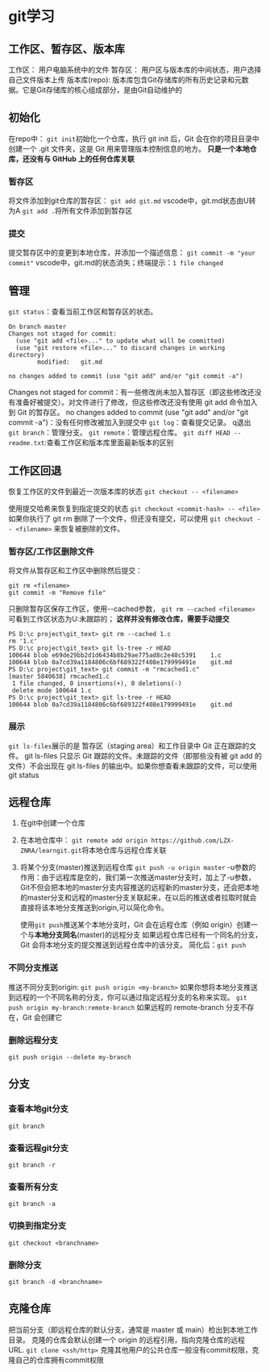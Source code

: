 # git学习
## 工作区、暂存区、版本库
工作区： 用户电脑系统中的文件
暂存区： 用户区与版本库的中间状态，用户选择自己文件版本上传
版本库(repo): 版本库包含Git存储库的所有历史记录和元数据。它是Git存储库的核心组成部分，是由Git自动维护的
## 初始化
在repo中：
`git init`初始化一个仓库，执行 git init 后，Git 会在你的项目目录中创建一个 .git 文件夹，这是 Git 用来管理版本控制信息的地方。
**只是一个本地仓库，还没有与 GitHub 上的任何仓库关联**
### 暂存区
将文件添加到git仓库的暂存区： `git add git.md`
vscode中，git.md状态由U转为A
`git add .`将所有文件添加到暂存区
### 提交
提交暂存区中的变更到本地仓库，并添加一个描述信息：
`git commit -m "your commit"`
vscode中，git.md的状态消失；终端提示：`1 file changed`

## 管理
`git status`：查看当前工作区和暂存区的状态。
```
On branch master
Changes not staged for commit:
  (use "git add <file>..." to update what will be committed)
  (use "git restore <file>..." to discard changes in working directory)
        modified:   git.md

no changes added to commit (use "git add" and/or "git commit -a")
```
Changes not staged for commit：有一些修改尚未加入暂存区（即这些修改还没有准备好被提交）。对文件进行了修改，但这些修改还没有使用 git add 命令加入到 Git 的暂存区。
 no changes added to commit (use "git add" and/or "git commit -a")：没有任何修改被加入到提交中
`git log`：查看提交记录。
q退出
`git branch`：管理分支。
`git remote`：管理远程仓库。
`git diff HEAD -- readme.txt`:查看工作区和版本库里面最新版本的区别

## 工作区回退
恢复工作区的文件到最近一次版本库的状态
`git checkout -- <filename>`

使用提交哈希来恢复到指定提交的状态
`git checkout <commit-hash> -- <file>`
如果你执行了 git rm 删除了一个文件，但还没有提交，可以使用 `git checkout -- <filename>` 来恢复被删除的文件。
### 暂存区/工作区删除文件
将文件从暂存区和工作区中删除然后提交：
```
git rm <filename>
git commit -m "Remove file"
```

只删除暂存区保存工作区，使用--cached参数，
`git rm --cached <filename>`
可看到工作区状态为U:未跟踪的；
**这样并没有修改仓库，需要手动提交**
```
PS D:\c project\git_text> git rm --cached 1.c   
rm '1.c'
PS D:\c project\git_text> git ls-tree -r HEAD   
100644 blob e69de29bb2d1d6434b8b29ae775ad8c2e48c5391    1.c
100644 blob 0a7cd39a1184806c6bf689322f408e179999491e    git.md
PS D:\c project\git_text> git commit -m "rmcached1.c"
[master 5840638] rmcached1.c
 1 file changed, 0 insertions(+), 0 deletions(-)
 delete mode 100644 1.c
PS D:\c project\git_text> git ls-tree -r HEAD        
100644 blob 0a7cd39a1184806c6bf689322f408e179999491e    git.md
```
### 展示
`git ls-files`展示的是 暂存区（staging area）和工作目录中 Git 正在跟踪的文件。
git ls-files 只显示 Git 跟踪的文件。未跟踪的文件（即那些没有被 git add 的文件）不会出现在 git ls-files 的输出中。如果你想查看未跟踪的文件，可以使用 git status

## 远程仓库
1. 在git中创建一个仓库
2. 在本地仓库中：
   `git remote add origin https://github.com/LZX-ZNRA/learngit.git`将本地仓库与远程仓库关联
3. 将某个分支(master)推送到远程仓库
   `git push -u origin master`
   -u参数的作用：由于远程库是空的，我们第一次推送master分支时，加上了-u参数，Git不但会把本地的master分支内容推送的远程新的master分支，还会把本地的master分支和远程的master分支关联起来，在以后的推送或者拉取时就会直接将该本地分支推送到origin,可以简化命令。

   使用`git push`推送某个本地分支时，Git 会在远程仓库（例如 origin）创建一个与**本地分支同名**(master)的远程分支
   如果远程仓库已经有一个同名的分支，Git 会将本地分支的提交推送到远程仓库中的该分支。
简化后：`git push`   
 
### 不同分支推送
推送不同分支到origin:
`git push origin <my-branch>`
如果你想将本地分支推送到远程的一个不同名称的分支，你可以通过指定远程分支的名称来实现。
`git push origin my-branch:remote-branch`
如果远程的 remote-branch 分支不存在，Git 会创建它

### 删除远程分支
`git push origin --delete my-branch`

## 分支
### 查看本地git分支
`git branch`
### 查看远程git分支
`git branch -r`
### 查看所有分支
`git branch -a`
### 切换到指定分支
`git checkout <branchname>`
### 删除分支
`git branch -d <branchname>`
 
## 克隆仓库
把当前分支（即远程仓库的默认分支，通常是 master 或 main）检出到本地工作目录。
克隆的仓库会默认创建一个 origin 的远程引用，指向克隆仓库的远程 URL.
`git clone <ssh/http>`
克隆其他用户的公共仓库一般没有commit权限，克隆自己的仓库拥有commit权限